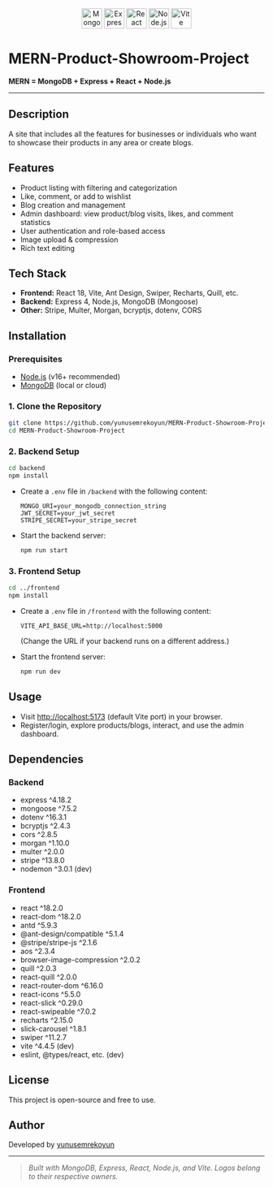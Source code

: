 <div align="center">
  <a href="https://www.mongodb.com/"><img src="https://cdn.worldvectorlogo.com/logos/mongodb-icon-1.svg" alt="MongoDB" height="40"/></a>
  <a href="https://expressjs.com/"><img src="https://cdn.worldvectorlogo.com/logos/express-109.svg" alt="Express" height="40"/></a>
  <a href="https://react.dev/"><img src="https://cdn.worldvectorlogo.com/logos/react-2.svg" alt="React" height="40"/></a>
  <a href="https://nodejs.org/"><img src="https://cdn.worldvectorlogo.com/logos/nodejs-icon.svg" alt="Node.js" height="40"/></a>
  <a href="https://vitejs.dev/"><img src="https://vitejs.dev/logo.svg" alt="Vite" height="40"/></a>
</div>

# MERN-Product-Showroom-Project

**MERN = MongoDB + Express + React + Node.js**

---

## Description

A site that includes all the features for businesses or individuals who want to showcase their products in any area or create blogs.

## Features

- Product listing with filtering and categorization
- Like, comment, or add to wishlist
- Blog creation and management
- Admin dashboard: view product/blog visits, likes, and comment statistics
- User authentication and role-based access
- Image upload & compression
- Rich text editing

## Tech Stack

- **Frontend:** React 18, Vite, Ant Design, Swiper, Recharts, Quill, etc.
- **Backend:** Express 4, Node.js, MongoDB (Mongoose)
- **Other:** Stripe, Multer, Morgan, bcryptjs, dotenv, CORS

## Installation

### Prerequisites

- [Node.js](https://nodejs.org/) (v16+ recommended)
- [MongoDB](https://www.mongodb.com/) (local or cloud)

### 1. Clone the Repository

```sh
git clone https://github.com/yunusemrekoyun/MERN-Product-Showroom-Project.git
cd MERN-Product-Showroom-Project
```

### 2. Backend Setup

```sh
cd backend
npm install
```

- Create a `.env` file in `/backend` with the following content:
  ```
  MONGO_URI=your_mongodb_connection_string
  JWT_SECRET=your_jwt_secret
  STRIPE_SECRET=your_stripe_secret
  ```
- Start the backend server:
  ```sh
  npm run start
  ```

### 3. Frontend Setup

```sh
cd ../frontend
npm install
```

- Create a `.env` file in `/frontend` with the following content:
  ```
  VITE_API_BASE_URL=http://localhost:5000
  ```
  (Change the URL if your backend runs on a different address.)

- Start the frontend server:
  ```sh
  npm run dev
  ```

## Usage

- Visit [http://localhost:5173](http://localhost:5173) (default Vite port) in your browser.
- Register/login, explore products/blogs, interact, and use the admin dashboard.

## Dependencies

### Backend

- express ^4.18.2
- mongoose ^7.5.2
- dotenv ^16.3.1
- bcryptjs ^2.4.3
- cors ^2.8.5
- morgan ^1.10.0
- multer ^2.0.0
- stripe ^13.8.0
- nodemon ^3.0.1 (dev)

### Frontend

- react ^18.2.0
- react-dom ^18.2.0
- antd ^5.9.3
- @ant-design/compatible ^5.1.4
- @stripe/stripe-js ^2.1.6
- aos ^2.3.4
- browser-image-compression ^2.0.2
- quill ^2.0.3
- react-quill ^2.0.0
- react-router-dom ^6.16.0
- react-icons ^5.5.0
- react-slick ^0.29.0
- react-swipeable ^7.0.2
- recharts ^2.15.0
- slick-carousel ^1.8.1
- swiper ^11.2.7
- vite ^4.4.5 (dev)
- eslint, @types/react, etc. (dev)

## License

This project is open-source and free to use.

## Author

Developed by [yunusemrekoyun](https://github.com/yunusemrekoyun)

---

> _Built with MongoDB, Express, React, Node.js, and Vite. Logos belong to their respective owners._
